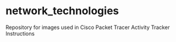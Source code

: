 # network_technologies
Repository for images used in Cisco Packet Tracer Activity Tracker Instructions 
